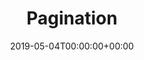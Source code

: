 ---
title: 'Pagination'
field: 'dcterms.extent'
slug: 'dcterms-extent'
description: 'The size or duration of the resource.'
required: False
date: '2019-05-04T00:00:00+00:00'
---
